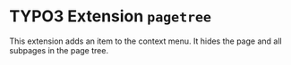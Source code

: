 # TYPO3 Extension `pagetree`

This extension adds an item to the context menu.
It hides the page and all subpages in the page tree.